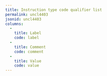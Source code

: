 ```yaml
---
title: Instruction type code qualifier list
permalink: uncl4403
jsonid: uncl4403
columns:
  - 
    title: Label
    code: label
  - 
    title: Comment
    code: comment
  - 
    title: Value
    code: value
---
```

